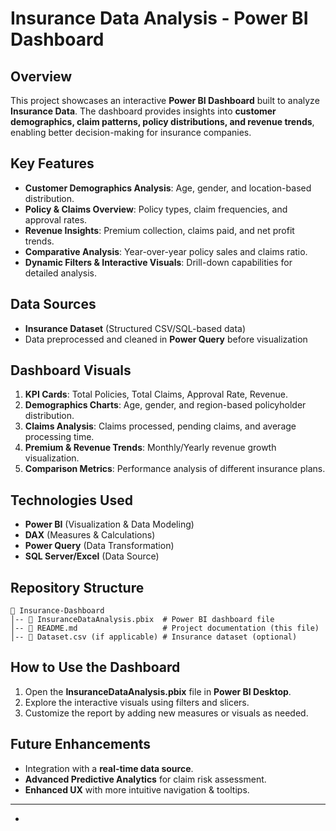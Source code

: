 # Insurance Data Analysis - Power BI Dashboard

## Overview
This project showcases an interactive **Power BI Dashboard** built to analyze **Insurance Data**. The dashboard provides insights into **customer demographics, claim patterns, policy distributions, and revenue trends**, enabling better decision-making for insurance companies.

## Key Features
- **Customer Demographics Analysis**: Age, gender, and location-based distribution.
- **Policy & Claims Overview**: Policy types, claim frequencies, and approval rates.
- **Revenue Insights**: Premium collection, claims paid, and net profit trends.
- **Comparative Analysis**: Year-over-year policy sales and claims ratio.
- **Dynamic Filters & Interactive Visuals**: Drill-down capabilities for detailed analysis.

## Data Sources
- **Insurance Dataset** (Structured CSV/SQL-based data)
- Data preprocessed and cleaned in **Power Query** before visualization

## Dashboard Visuals
1. **KPI Cards**: Total Policies, Total Claims, Approval Rate, Revenue.
2. **Demographics Charts**: Age, gender, and region-based policyholder distribution.
3. **Claims Analysis**: Claims processed, pending claims, and average processing time.
4. **Premium & Revenue Trends**: Monthly/Yearly revenue growth visualization.
5. **Comparison Metrics**: Performance analysis of different insurance plans.

## Technologies Used
- **Power BI** (Visualization & Data Modeling)
- **DAX** (Measures & Calculations)
- **Power Query** (Data Transformation)
- **SQL Server/Excel** (Data Source)

## Repository Structure
```
📂 Insurance-Dashboard
│-- 📜 InsuranceDataAnalysis.pbix  # Power BI dashboard file
│-- 📜 README.md                   # Project documentation (this file)
│-- 📜 Dataset.csv (if applicable) # Insurance dataset (optional)
```

## How to Use the Dashboard
1. Open the **InsuranceDataAnalysis.pbix** file in **Power BI Desktop**.
2. Explore the interactive visuals using filters and slicers.
3. Customize the report by adding new measures or visuals as needed.

## Future Enhancements
- Integration with a **real-time data source**.
- **Advanced Predictive Analytics** for claim risk assessment.
- **Enhanced UX** with more intuitive navigation & tooltips.

---

-
